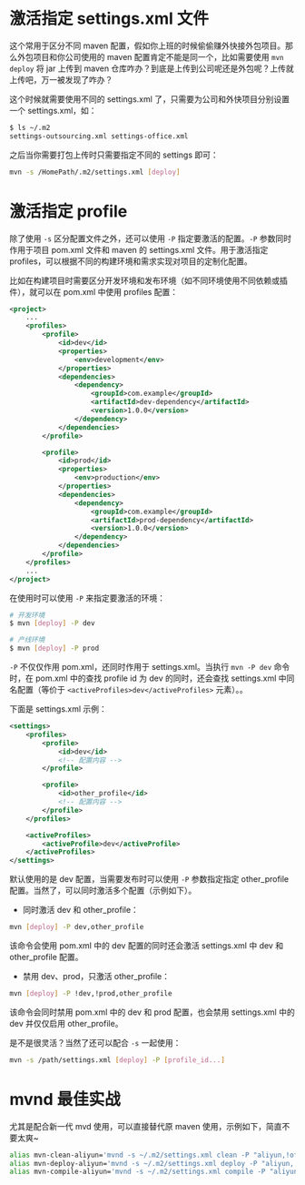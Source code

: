 # 激活指定 settings.xml 文件

这个常用于区分不同 maven 配置，假如你上班的时候偷偷赚外快接外包项目。那么外包项目和你公司使用的 maven 配置肯定不能是同一个，比如需要使用 `mvn deploy` 将 jar 上传到 maven 仓库咋办？到底是上传到公司呢还是外包呢？上传就上传吧，万一被发现了咋办？

这个时候就需要使用不同的 settings.xml 了，只需要为公司和外快项目分别设置一个 settings.xml，如：

```bash
$ ls ~/.m2
settings-outsourcing.xml settings-office.xml
```

之后当你需要打包上传时只需要指定不同的 settings 即可：

```bash
mvn -s /HomePath/.m2/settings.xml [deploy]
```

# 激活指定 profile

除了使用 `-s` 区分配置文件之外，还可以使用 `-P` 指定要激活的配置。`-P` 参数同时作用于项目 pom.xml 文件和 maven 的 settings.xml 文件。用于激活指定 profiles，可以根据不同的构建环境和需求实现对项目的定制化配置。

比如在构建项目时需要区分开发环境和发布环境（如不同环境使用不同依赖或插件），就可以在 pom.xml 中使用 profiles 配置：

```xml
<project>
    ...
    <profiles>
        <profile>
            <id>dev</id>
            <properties>
                <env>development</env>
            </properties>
            <dependencies>
                <dependency>
                    <groupId>com.example</groupId>
                    <artifactId>dev-dependency</artifactId>
                    <version>1.0.0</version>
                </dependency>
            </dependencies>
        </profile>

        <profile>
            <id>prod</id>
            <properties>
                <env>production</env>
            </properties>
            <dependencies>
                <dependency>
                    <groupId>com.example</groupId>
                    <artifactId>prod-dependency</artifactId>
                    <version>1.0.0</version>
                </dependency>
            </dependencies>
        </profile>
    </profiles>
    ...
</project>
```

在使用时可以使用 `-P` 来指定要激活的环境：

```bash
# 开发环境
$ mvn [deploy] -P dev

# 产线环境
$ mvn [deploy] -P prod
```

`-P` 不仅仅作用 pom.xml，还同时作用于 settings.xml。当执行 `mvn -P dev` 命令时，在 pom.xml 中的查找 profile id 为 dev 的同时，还会查找 settings.xml 中同名配置（等价于 `<activeProfiles>dev</activeProfiles>` 元素）。。

下面是 settings.xml 示例：

```xml
<settings>
    <profiles>
        <profile>
            <id>dev</id>
            <!-- 配置内容 -->
        </profile>

        <profile>
            <id>other_profile</id>
            <!-- 配置内容 -->
        </profile>
    </profiles>

    <activeProfiles>
        <activeProfile>dev</activeProfile>
    </activeProfiles>
</settings>
```

默认使用的是 dev 配置，当需要发布时可以使用 `-P` 参数指定指定 other_profile 配置。当然了，可以同时激活多个配置（示例如下）。

- 同时激活 dev 和 other_profile：

```bash
mvn [deploy] -P dev,other_profile
```

该命令会使用 pom.xml 中的 dev 配置的同时还会激活 settings.xml 中 dev 和 other_profile 配置。

- 禁用 dev、prod，只激活 other_profile：

```bash
mvn [deploy] -P !dev,!prod,other_profile
```

该命令会同时禁用 pom.xml 中的 dev 和 prod 配置，也会禁用 settings.xml 中的 dev 并仅仅启用 other_profile。

是不是很灵活？当然了还可以配合 `-s` 一起使用：

```bash
mvn -s /path/settings.xml [deploy] -P [profile_id...]
```

# mvnd 最佳实战

尤其是配合新一代 mvd 使用，可以直接替代原 maven 使用，示例如下，简直不要太爽~

```bash
alias mvn-clean-aliyun='mvnd -s ~/.m2/settings.xml clean -P "aliyun,!office"'
alias mvn-deploy-aliyun='mvnd -s ~/.m2/settings.xml deploy -P "aliyun,!office"'
alias mvn-compile-aliyun='mvnd -s ~/.m2/settings.xml compile -P "aliyun,!office"'
```